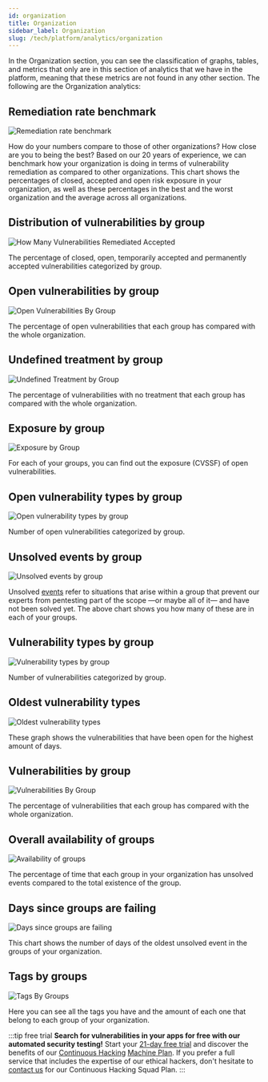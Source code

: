 ```yaml
---
id: organization
title: Organization
sidebar_label: Organization
slug: /tech/platform/analytics/organization
---
```


In the Organization section,
you can see the classification of graphs,
tables,
and metrics that only are in this section of
analytics that we have in the platform,
meaning that these metrics are not found
in any other section.
The following are the Organization analytics:

## Remediation rate benchmark

![Remediation rate benchmark](https://res.cloudinary.com/fluid-attacks/image/upload/v1643925701/docs/web/analytics/organizations/organization_remediation_benchmarking.png)

How do your numbers compare to those of
other organizations? How close are you
to being the best?
Based on our 20 years of experience,
we can benchmark how your organization
is doing in terms of vulnerability
remediation as compared to
other organizations.
This chart shows the
percentages of closed,
accepted and open risk exposure
in your organization,
as well as these percentages in
the best and the worst organization
and the average across all organizations.

## Distribution of vulnerabilities by group

![How Many Vulnerabilities Remediated Accepted](https://res.cloudinary.com/fluid-attacks/image/upload/v1666129428/docs/web/analytics/organizations/distribution_of_vulnerabilities_by_group.png)

The percentage of closed, open,
temporarily accepted and permanently
accepted vulnerabilities categorized
by group.

## Open vulnerabilities by group

![Open Vulnerabilities By Group](https://res.cloudinary.com/fluid-attacks/image/upload/v1645807634/docs/web/analytics/organizations/organization_open_vuln_by_group.png)

The percentage of open vulnerabilities
that each group has compared with
the whole organization.

## Undefined treatment by group

![Undefined Treatment by Group](https://res.cloudinary.com/fluid-attacks/image/upload/v1645807634/docs/web/analytics/organizations/organization_treatmentless_by_group.png)

The percentage of vulnerabilities
with no treatment that each group
has compared with the whole organization.

## Exposure by group

![Exposure by Group](https://res.cloudinary.com/fluid-attacks/image/upload/v1643925877/docs/web/analytics/organizations/organization_severity_groups.png)

For each of your groups, you can find out
the exposure (CVSSF) of open vulnerabilities.

## Open vulnerability types by group

![Open vulnerability types by group](https://res.cloudinary.com/fluid-attacks/image/upload/v1647440139/docs/web/analytics/organizations/organization_open_types_vuln_by_group.png)

Number of open vulnerabilities
categorized by group.

## Unsolved events by group

![Unsolved events by group](https://res.cloudinary.com/fluid-attacks/image/upload/v1646408695/docs/web/analytics/organizations/org_unsolved_events_groups.png)

Unsolved [events](/tech/platform/groups/events)
refer to situations that arise
within a group that prevent our
experts from pentesting part of
the scope —or maybe all of it—
and have not been solved yet.
The above chart shows you how
many of these are in each of
your groups.

## Vulnerability types by group

![Vulnerability types by group](https://res.cloudinary.com/fluid-attacks/image/upload/v1647440139/docs/web/analytics/organizations/organization_types_vuln_by_group.png)

Number of vulnerabilities
categorized by group.

## Oldest vulnerability types

![Oldest vulnerability types](https://res.cloudinary.com/fluid-attacks/image/upload/v1645807634/docs/web/analytics/organizations/organization_top_oldest_finding.png)

These graph shows the vulnerabilities
that have been open for the
highest amount of days.

## Vulnerabilities by group

![Vulnerabilities By Group](https://res.cloudinary.com/fluid-attacks/image/upload/v1645807634/docs/web/analytics/organizations/organization_vuln_by_group.png)

The percentage of vulnerabilities
that each group has compared with
the whole organization.

## Overall availability of groups

![Availability of groups](https://res.cloudinary.com/fluid-attacks/image/upload/v1666187102/docs/web/analytics/organizations/overall_availability_of_groups.png)

The percentage of time that
each group in your organization
has unsolved events compared to
the total existence of the group.

## Days since groups are failing

![Days since groups are failing](https://res.cloudinary.com/fluid-attacks/image/upload/v1658250090/docs/web/analytics/organizations/organization_oldest_event.png)

This chart shows the number
of days of the oldest
unsolved event in the groups
of your organization.

## Tags by groups

![Tags By Groups](https://res.cloudinary.com/fluid-attacks/image/upload/v1623443232/docs/web/analytics/organizations/tags_by_groups_jebb7a.png)

Here you can see
all the tags you have
and the amount of each one
that belong to each group
of your organization.

:::tip free trial
**Search for vulnerabilities in your apps for free
with our automated security testing!**
Start your [21-day free trial](https://app.fluidattacks.com/SignUp)
and discover the benefits of our [Continuous Hacking](https://fluidattacks.com/services/continuous-hacking/)
[Machine Plan](https://fluidattacks.com/plans/).
If you prefer a full service
that includes the expertise of our ethical hackers,
don't hesitate to [contact us](https://fluidattacks.com/contact-us/)
for our Continuous Hacking Squad Plan.
:::
